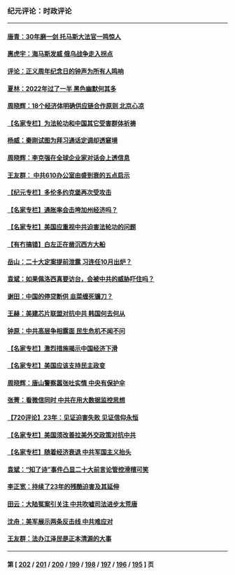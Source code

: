 ### 纪元评论：时政评论
---
#### [唐青：30年磨一剑 托马斯大法官一鸣惊人](../../pages/nsc1025/n13787495.md) 
#### [惠虎宇：海马斯发威 俄乌战争走入拐点](../../pages/nsc1025/n13787363.md) 
#### [评论：正义周年纪念日的钟声为所有人鸣响](../../pages/nsc1025/n13787109.md) 
#### [夏林：2022年过了一半 黑色幽默何其多](../../pages/nsc1025/n13786449.md) 
#### [周晓辉：18个经济体明确供应链合作原则  北京心凉](../../pages/nsc1025/n13787301.md) 
#### [【名家专栏】为法轮功和中国其它受害群体祈祷](../../pages/nsc1025/n13787107.md) 
#### [杨威：秦刚试图为拜习通话定调却透窘境](../../pages/nsc1025/n13786647.md) 
#### [周晓辉：李克强在全球企业家对话会上透信息](../../pages/nsc1025/n13786362.md) 
#### [王友群： 中共610办公室由盛到衰的五点启示](../../pages/nsc1025/n13786393.md) 
#### [【纪元专栏】多伦多约克堡再次受攻击](../../pages/nsc1025/n13786494.md) 
#### [【名家专栏】通胀率会击垮加州经济吗？](../../pages/nsc1025/n13785455.md) 
#### [【名家专栏】美国应重视中共迫害法轮功的问题](../../pages/nsc1025/n13785713.md) 
#### [【有冇搞错】白左正在凿沉西方大船](../../pages/nsc1025/n13785967.md) 
#### [岳山：二十大定案提前泄露 习连任10月出炉？](../../pages/nsc1025/n13785976.md) 
#### [袁斌：如果佩洛西真要访台，会被中共的威胁吓住吗？](../../pages/nsc1025/n13785943.md) 
#### [谢田：中国的停贷断供 韭菜缠死镰刀？](../../pages/nsc1025/n13785909.md) 
#### [王赫：美建芯片联盟对抗中共 韩国何去何从](../../pages/nsc1025/n13785863.md) 
#### [钟原：中共高层争相露面 民生危机不闻不问](../../pages/nsc1025/n13785754.md) 
#### [【名家专栏】激烈措施揭示中国经济下滑](../../pages/nsc1025/n13785386.md) 
#### [【名家专栏】美国应该支持民主政变](../../pages/nsc1025/n13785402.md) 
#### [周晓辉：唐山警察嚣张吐实情 中央有保护伞](../../pages/nsc1025/n13785497.md) 
#### [张菁：看微信同时 中共在用大数据监控思想](../../pages/nsc1025/n13785396.md) 
#### [【720评论】23年：见证迫害失败 见证信仰永恒](../../pages/nsc1025/n13785353.md) 
#### [【名家专栏】美国须改善拉美外交政策对抗中共](../../pages/nsc1025/n13784514.md) 
#### [【名家专栏】随着经济衰退 中共军国主义抬头](../../pages/nsc1025/n13784513.md) 
#### [袁斌：“知了诗”事件凸显二十大前言论管控滑稽可笑](../../pages/nsc1025/n13784326.md) 
#### [李正宽：持续了23年的残酷迫害及其延伸](../../pages/nsc1025/n13784258.md) 
#### [田云：大陆冤案引关注 中共吹嘘司法进步太荒唐](../../pages/nsc1025/n13784132.md) 
#### [沈舟：美军展示两条反击线 中共难应对](../../pages/nsc1025/n13784135.md) 
#### [王友群：法办江泽民是正本清源的大事](../../pages/nsc1025/n13783968.md) 

---
#### 第 [ [202](./202.md) / [201](./201.md) / [200](./200.md) / [199](./199.md) / [198](./198.md) / [197](./197.md) / [196](./196.md) / [195](./195.md) ] 页

